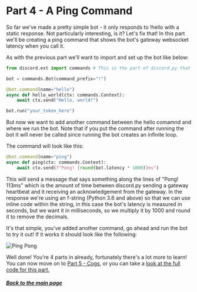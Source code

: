 # Part 4 - A Ping Command

So far we've made a pretty simple bot - it only responds to !hello with a static response. Not particularly interesting, is it? Let's fix that! In this part we'll be creating a ping command that shows the bot's gateway websocket latency when you call it.

As with the previous part we'll want to import and set up the bot like below:

```py
from discord.ext import commands # This is the part of discord.py that helps us build bots

bot = commands.Bot(command_prefix="!")

@bot.command(name="hello")
async def hello_world(ctx: commands.Context):
    await ctx.send("Hello, world!")

bot.run("your_token_here")
```

But now we want to add another command between the hello comamnd and where we run the bot. Note that if you put the command after running the bot it will never be called since running the bot creates an infinite loop.

The command will look like this:

```py
@bot.command(name="ping")
async def ping(ctx: commands.Context):
    await ctx.send(f"Pong! {round(bot.latency * 1000)}ms")
```

This will send a message that says something along the lines of "Pong! 113ms" which is the amount of time between discord&#46;py sending a gateway heartbeat and it receiving an acknowledgement from the gateway. In the response we're using an f-string (Python 3.6 and above) so that we can use inline code within the string, in this case the bot's latency is measured in seconds, but we want it in milliseconds, so we multiply it by 1000 and round it to remove the decimals.

It's that simple, you've added another command, go ahead and run the bot to try it out! If it works it should look like the following:

![Ping Pong](https://github.com/vcokltfre/bot-tutorial/raw/master/images/ping_pong.png "Ping Pong")

Well done! You're 4 parts in already, fortunately there's a lot more to learn! You can now move on to [Part 5 - Cogs](./part05.md), or you can take a [look at the full code for this part.](../code/part4.py)

##### [Back to the main page](../README.md)